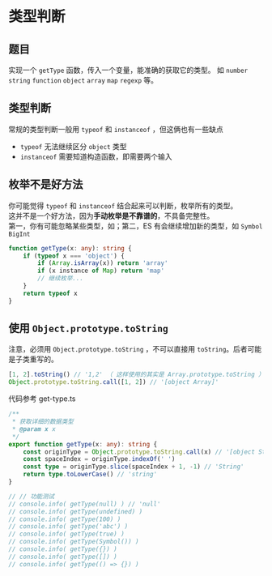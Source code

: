 # 类型判断

## 题目

实现一个 `getType` 函数，传入一个变量，能准确的获取它的类型。
如 `number` `string` `function` `object` `array` `map` `regexp` 等。

## 类型判断

常规的类型判断一般用 `typeof` 和 `instanceof` ，但这俩也有一些缺点

- `typeof` 无法继续区分 `object` 类型
- `instanceof` 需要知道构造函数，即需要两个输入

## 枚举不是好方法

你可能觉得 `typeof` 和 `instanceof` 结合起来可以判断，枚举所有的类型。<br>
这并不是一个好方法，因为**手动枚举是不靠谱的**，不具备完整性。<br>
第一，你有可能忽略某些类型，如；第二，ES 有会继续增加新的类型，如 `Symbol` `BigInt`

```ts
function getType(x: any): string {
    if (typeof x === 'object') {
        if (Array.isArray(x)) return 'array'
        if (x instance of Map) return 'map'
        // 继续枚举...
    }
    return typeof x
}
```

## 使用 `Object.prototype.toString`

注意，必须用 `Object.prototype.toString` ，不可以直接用 `toString`。后者可能是子类重写的。

```js
[1, 2].toString() // '1,2' （ 这样使用的其实是 Array.prototype.toString ）
Object.prototype.toString.call([1, 2]) // '[object Array]'
```

代码参考 get-type.ts

```ts
/**
 * 获取详细的数据类型
 * @param x x
 */
export function getType(x: any): string {
    const originType = Object.prototype.toString.call(x) // '[object String]'
    const spaceIndex = originType.indexOf(' ')
    const type = originType.slice(spaceIndex + 1, -1) // 'String'
    return type.toLowerCase() // 'string'
}

// // 功能测试
// console.info( getType(null) ) // 'null'
// console.info( getType(undefined) )
// console.info( getType(100) )
// console.info( getType('abc') )
// console.info( getType(true) )
// console.info( getType(Symbol()) )
// console.info( getType({}) )
// console.info( getType([]) )
// console.info( getType(() => {}) )
```
